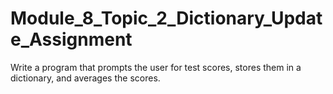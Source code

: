 # Module_8_Topic_2_Dictionary_Update_Assignment
Write a program that prompts the user for test scores, stores them in a dictionary, and averages the scores.
